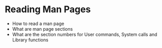 # Reading Man Pages
* How to read a man page
* What are man page sections
* What are the section numbers for User commands, System calls and Library functions

